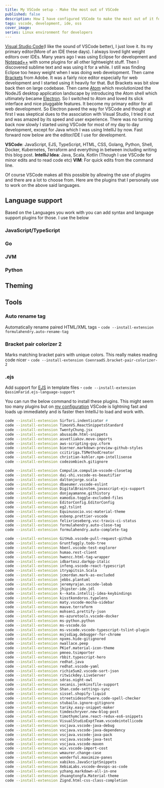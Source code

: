 ```yaml
---
title: My VSCode setup - Make the most out of VSCode
published: false
description: How I have configured VSCode to make the most out of it for development.
tags: vscode, development, ide, oss
cover_image:
series: Linux environment for developers
---
```


[Visual Studio Code](https://code.visualstudio.com/)(I like the sound of VSCode better), I just love it. Its my primary editor(More of an IDE these days). I always loved light weight editors over IDEs. Many years ago I was using Eclipse for development and [Notepad++](https://notepad-plus-plus.org/) with some plugins for all other lightweight stuff. Then I discovered sublime text and was using it for a while. I still was finding Eclipse too heavy weight when I was doing web development. Then came [Brackets](http://brackets.io/) from Adobe. It was a fairly nice editor especially for web development and I started using it heavily for that. But Brackets was bit slow back then on large codebase. Then came [Atom](https://atom.io/) which revolutionized the NodeJS desktop application landscape by introducing the Atom shell which ultimately became [Electron](https://electronjs.org/). So I switched to Atom and loved its slick interface and nice pluggable features. It become my primary editor for all web development. So Electron paved the way for VSCode and though at first I was skeptical dues to the association with Visual Studio, I tried it out and was amazed by its speed and user experience. There was no turning back now slowly I started using VSCode for most of my day to day development, except for Java which I was using IntelliJ by now. Fast forward now below are the editor/IDE I use for development.

**VSCode**: JavaScript, EJS, TypeScript, HTML, CSS, Golang, Python, Shell, Docker, Kubernetes, Terraform and everything in between including writing this blog post.
**IntelliJ Idea**: Java, Scala, Kotlin (Though I use VSCode for minor edits and to read code etc)
**VIM**: For quick edits from the command line.

Of course VSCode makes all this possible by allowing the use of plugins and there are a lot to choose from. Here are the plugins that I personally use to work on the above said languages.

## Language support

Based on the Languages you work with you can add syntax and language support plugins for those. I use the below

### JavaScript/TypeScript
### Go
### JVM
### Python

## Theming

## Tools

### Auto rename tag
Automatically rename paired HTML/XML tags - `code --install-extension formulahendry.auto-rename-tag`

### Bracket pair colorizer 2
Marks matching bracket pairs with unique colors. This really makes reading code nicer - `code --install-extension CoenraadS.bracket-pair-colorizer-2`


### .ejs
Add support for [EJS](https://ejs.co/) in template files - `code --install-extension QassimFarid.ejs-language-support`

You can run the below command to install these plugins. This might seem too many plugins but on [my configuration](https://dev.to/deepu105/my-beautiful-linux-development-environment-2afc) VSCode is lightning fast and loads up immediately and is faster then IntelliJ to load and work with.

```bash
code --install-extension SirTori.indenticator # 
code --install-extension TimonVS.ReactSnippetsStandard
code --install-extension TwentyChung.jsx
code --install-extension abusaidm.html-snippets
code --install-extension asvetliakov.move-imports
code --install-extension aws-scripting-guy.cform
code --install-extension bierner.markdown-preview-github-styles
code --install-extension ccitiriga.TSMethodCreator
code --install-extension christian-kohler.npm-intellisense
code --install-extension codezombiech.gitignore

code --install-extension Compulim.compulim-vscode-closetag
code --install-extension dai-shi.vscode-es-beautifier
code --install-extension daltonjorge.scala
code --install-extension dbaeumer.vscode-eslint
code --install-extension DigitalBrainstem.javascript-ejs-support
code --install-extension donjayamanne.githistory
code --install-extension eamodio.toggle-excluded-files
code --install-extension EditorConfig.EditorConfig
code --install-extension eg2.tslint
code --install-extension Equinusocio.vsc-material-theme
code --install-extension esbenp.prettier-vscode
code --install-extension felixrieseberg.vsc-travis-ci-status
code --install-extension formulahendry.auto-close-tag
code --install-extension formulahendry.auto-complete-tag

code --install-extension GitHub.vscode-pull-request-github
code --install-extension Gruntfuggly.todo-tree
code --install-extension hbenl.vscode-test-explorer
code --install-extension humao.rest-client
code --install-extension hwencc.html-tag-wrapper
code --install-extension idbartosz.darkpp-italic
code --install-extension infeng.vscode-react-typescript
code --install-extension itryapitsin.Scala
code --install-extension jcmordan.mark-as-excluded
code --install-extension jebbs.plantuml
code --install-extension jeremyrajan.vscode-lebab
code --install-extension jhipster-ide.jdl
code --install-extension k--kato.intellij-idea-keybindings
code --install-extension kisstkondoros.typelens
code --install-extension maty.vscode-mocha-sidebar
code --install-extension mauve.terraform
code --install-extension mohsen1.prettify-json
code --install-extension ms-azuretools.vscode-docker
code --install-extension ms-python.python
code --install-extension ms-vscode.Go
code --install-extension ms-vscode.vscode-typescript-tslint-plugin
code --install-extension msjsdiag.debugger-for-chrome
code --install-extension npxms.hide-gitignored
code --install-extension nwallace.peep
code --install-extension PKief.material-icon-theme
code --install-extension pmneo.tsimporter
code --install-extension rbbit.typescript-hero
code --install-extension redhat.java
code --install-extension redhat.vscode-yaml
code --install-extension richie5um2.vscode-sort-json
code --install-extension ritwickdey.LiveServer
code --install-extension sdras.night-owl
code --install-extension secanis.jenkinsfile-support
code --install-extension Shan.code-settings-sync
code --install-extension sissel.shopify-liquid
code --install-extension streetsidesoftware.code-spell-checker
code --install-extension stubailo.ignore-gitignore
code --install-extension tariky.easy-snippet-maker
code --install-extension timdeschryver.new-blog-post
code --install-extension timothymclane.react-redux-es6-snippets
code --install-extension VisualStudioExptTeam.vscodeintellicode
code --install-extension vscjava.vscode-java-debug
code --install-extension vscjava.vscode-java-dependency
code --install-extension vscjava.vscode-java-pack
code --install-extension vscjava.vscode-java-test
code --install-extension vscjava.vscode-maven
code --install-extension wix.vscode-import-cost
code --install-extension wmaurer.change-case
code --install-extension wonderful.maximize-panes
code --install-extension xabikos.JavaScriptSnippets
code --install-extension XebiaLabs.vscode-devops-as-code
code --install-extension yzhang.markdown-all-in-one
code --install-extension zhuangtongfa.Material-theme
code --install-extension Zignd.html-css-class-completion
```